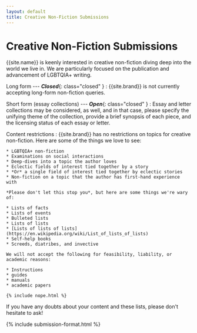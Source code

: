 ```yaml
---
layout: default
title: Creative Non-Fiction Submissions
---
```


# Creative Non-Fiction Submissions

{{site.name}} is keenly interested in creative non-fiction diving deep into the world we live in. We are particularly focused on the publication and advancement of LGBTQIA+ writing.

Long form --- ***Closed***{: class="closed" }
:   {{site.brand}} is not currently accepting long-form non-fiction queries.

Short form (essay collections) --- ***Open***{: class="closed" }
:   Essay and letter collections may be considered, as well, and in that case, please specify the unifying theme of the collection, provide a brief synopsis of each piece, and the licensing status of each essay or letter.

Content restrictions
:   {{site.brand}} has no restrictions on topics for creative non-fiction. Here are some of the things we love to see:

    * LGBTQIA+ non-fiction
    * Examinations on social interactions
    * Deep-dives into a topic the author loves
    * Eclectic fields of interest tied together by a story
    * *Or* a single field of interest tied together by eclectic stories
    * Non-fiction on a topic that the author has first-hand experience with

    *Please don't let this stop you*, but here are some things we're wary of:

    * Lists of facts
    * Lists of events
    * Bulleted lists
    * Lists of lists
    * [Lists of lists of lists](https://en.wikipedia.org/wiki/List_of_lists_of_lists)
    * Self-help books
    * Screeds, diatribes, and invective

    We will not accept the following for feasibility, liability, or academic reasons:

    * Instructions
    * guides
    * manuals
    * academic papers

    {% include nope.html %}

If you have any doubts about your content and these lists, please don't hesitate to ask!



{% include submission-format.html %}
